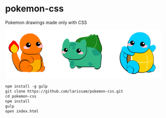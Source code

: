 # pokemon-css
Pokemon drawings made only with CSS

![Screenshot](/pokemoncss.png?raw=true "Pokemon CSS")

```
npm install -g gulp
git clone https://github.com/larissam/pokemon-css.git
cd pokemon-css
npm install
gulp
open index.html
```
